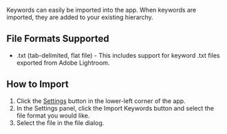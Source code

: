 Keywords can easily be imported into the app. When keywords are imported, they are added to your existing hierarchy.

## File Formats Supported
* .txt (tab-delimited, flat file) - This includes support for keyword .txt files exported from Adobe Lightroom.

## How to Import

1. Click the [Settings](settings.md) button in the lower-left corner of the app.
2. In the Settings panel, click the Import Keywords button and select the file format you would like.
3. Select the file in the file dialog.
